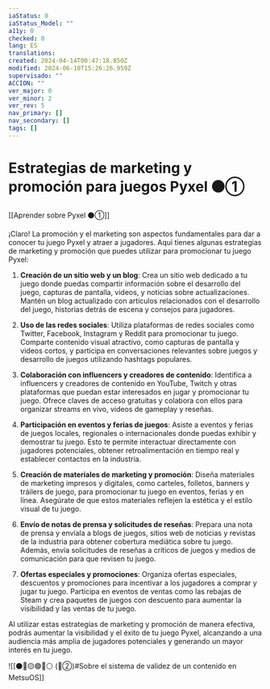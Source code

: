 ```yaml
---
iaStatus: 0
iaStatus_Model: ""
a11y: 0
checked: 0
lang: ES
translations: 
created: 2024-04-14T00:47:18.850Z
modified: 2024-06-10T15:26:26.959Z
supervisado: ""
ACCION: ""
ver_major: 0
ver_minor: 2
ver_rev: 5
nav_primary: []
nav_secondary: []
tags: []
---
```

# Estrategias de marketing y promoción para juegos Pyxel ⚫①

[[Aprender sobre Pyxel  ⚫①]]

¡Claro! La promoción y el marketing son aspectos fundamentales para dar a conocer tu juego Pyxel y atraer a jugadores. Aquí tienes algunas estrategias de marketing y promoción que puedes utilizar para promocionar tu juego Pyxel:

1. **Creación de un sitio web y un blog**: Crea un sitio web dedicado a tu juego donde puedas compartir información sobre el desarrollo del juego, capturas de pantalla, videos, y noticias sobre actualizaciones. Mantén un blog actualizado con artículos relacionados con el desarrollo del juego, historias detrás de escena y consejos para jugadores.

2. **Uso de las redes sociales**: Utiliza plataformas de redes sociales como Twitter, Facebook, Instagram y Reddit para promocionar tu juego. Comparte contenido visual atractivo, como capturas de pantalla y videos cortos, y participa en conversaciones relevantes sobre juegos y desarrollo de juegos utilizando hashtags populares.

3. **Colaboración con influencers y creadores de contenido**: Identifica a influencers y creadores de contenido en YouTube, Twitch y otras plataformas que puedan estar interesados en jugar y promocionar tu juego. Ofrece claves de acceso gratuitas y colabora con ellos para organizar streams en vivo, videos de gameplay y reseñas.

4. **Participación en eventos y ferias de juegos**: Asiste a eventos y ferias de juegos locales, regionales o internacionales donde puedas exhibir y demostrar tu juego. Esto te permite interactuar directamente con jugadores potenciales, obtener retroalimentación en tiempo real y establecer contactos en la industria.

5. **Creación de materiales de marketing y promoción**: Diseña materiales de marketing impresos y digitales, como carteles, folletos, banners y tráilers de juego, para promocionar tu juego en eventos, ferias y en línea. Asegúrate de que estos materiales reflejen la estética y el estilo visual de tu juego.

6. **Envío de notas de prensa y solicitudes de reseñas**: Prepara una nota de prensa y envíala a blogs de juegos, sitios web de noticias y revistas de la industria para obtener cobertura mediática sobre tu juego. Además, envía solicitudes de reseñas a críticos de juegos y medios de comunicación para que revisen tu juego.

7. **Ofertas especiales y promociones**: Organiza ofertas especiales, descuentos y promociones para incentivar a los jugadores a comprar y jugar tu juego. Participa en eventos de ventas como las rebajas de Steam y crea paquetes de juegos con descuento para aumentar la visibilidad y las ventas de tu juego.

Al utilizar estas estrategias de marketing y promoción de manera efectiva, podrás aumentar la visibilidad y el éxito de tu juego Pyxel, alcanzando a una audiencia más amplia de jugadores potenciales y generando un mayor interés en tu juego.

![[⚫🔴🟡🟢🔵⚪ (🔴②)#Sobre el sistema de validez de un contenido en MetsuOS]]
